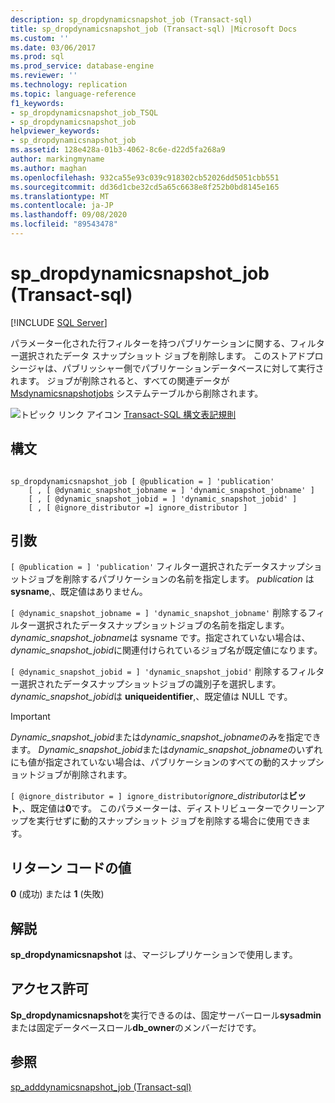 ```yaml
---
description: sp_dropdynamicsnapshot_job (Transact-sql)
title: sp_dropdynamicsnapshot_job (Transact-sql) |Microsoft Docs
ms.custom: ''
ms.date: 03/06/2017
ms.prod: sql
ms.prod_service: database-engine
ms.reviewer: ''
ms.technology: replication
ms.topic: language-reference
f1_keywords:
- sp_dropdynamicsnapshot_job_TSQL
- sp_dropdynamicsnapshot_job
helpviewer_keywords:
- sp_dropdynamicsnapshot_job
ms.assetid: 128e428a-01b3-4062-8c6e-d22d5fa268a9
author: markingmyname
ms.author: maghan
ms.openlocfilehash: 932ca55e93c039c918302cb52026dd5051cbb551
ms.sourcegitcommit: dd36d1cbe32cd5a65c6638e8f252b0bd8145e165
ms.translationtype: MT
ms.contentlocale: ja-JP
ms.lasthandoff: 09/08/2020
ms.locfileid: "89543478"
---
```

# <a name="sp_dropdynamicsnapshot_job-transact-sql"></a>sp_dropdynamicsnapshot_job (Transact-sql)
[!INCLUDE [SQL Server](../../includes/applies-to-version/sqlserver.md)]

  パラメーター化された行フィルターを持つパブリケーションに関する、フィルター選択されたデータ スナップショット ジョブを削除します。 このストアドプロシージャは、パブリッシャー側でパブリケーションデータベースに対して実行されます。 ジョブが削除されると、すべての関連データが [Msdynamicsnapshotjobs](../../relational-databases/system-tables/msdynamicsnapshotjobs-transact-sql.md) システムテーブルから削除されます。  
  
 ![トピック リンク アイコン](../../database-engine/configure-windows/media/topic-link.gif "トピック リンク アイコン") [Transact-SQL 構文表記規則](../../t-sql/language-elements/transact-sql-syntax-conventions-transact-sql.md)  
  
## <a name="syntax"></a>構文  
  
```  
  
sp_dropdynamicsnapshot_job [ @publication = ] 'publication'   
    [ , [ @dynamic_snapshot_jobname = ] 'dynamic_snapshot_jobname' ]   
    [ , [ @dynamic_snapshot_jobid = ] 'dynamic_snapshot_jobid' ]   
    [ , [ @ignore_distributor =] ignore_distributor ]  
```  
  
## <a name="arguments"></a>引数  
`[ @publication = ] 'publication'` フィルター選択されたデータスナップショットジョブを削除するパブリケーションの名前を指定します。 *publication* は **sysname**,、既定値はありません。  
  
`[ @dynamic_snapshot_jobname = ] 'dynamic_snapshot_jobname'` 削除するフィルター選択されたデータスナップショットジョブの名前を指定します。 *dynamic_snapshot_jobname*は sysname です。指定されていない場合は、 *dynamic_snapshot_jobid*に関連付けられているジョブ名が既定値になります。  
  
`[ @dynamic_snapshot_jobid = ] 'dynamic_snapshot_jobid'` 削除するフィルター選択されたデータスナップショットジョブの識別子を選択します。 *dynamic_snapshot_jobid*は **uniqueidentifier**,、既定値は NULL です。  
  
> [!IMPORTANT]  
>  *Dynamic_snapshot_jobid*または*dynamic_snapshot_jobname*のみを指定できます。 *Dynamic_snapshot_jobid*または*dynamic_snapshot_jobname*のいずれにも値が指定されていない場合は、パブリケーションのすべての動的スナップショットジョブが削除されます。  
  
`[ @ignore_distributor = ] ignore_distributor`*ignore_distributor*は**ビット**,、既定値は**0**です。 このパラメーターは、ディストリビューターでクリーンアップを実行せずに動的スナップショット ジョブを削除する場合に使用できます。  
  
## <a name="return-code-values"></a>リターン コードの値  
 **0** (成功) または **1** (失敗)  
  
## <a name="remarks"></a>解説  
 **sp_dropdynamicsnapshot** は、マージレプリケーションで使用します。  
  
## <a name="permissions"></a>アクセス許可  
 **Sp_dropdynamicsnapshot**を実行できるのは、固定サーバーロール**sysadmin**または固定データベースロール**db_owner**のメンバーだけです。  
  
## <a name="see-also"></a>参照  
 [sp_adddynamicsnapshot_job &#40;Transact-sql&#41;](../../relational-databases/system-stored-procedures/sp-adddynamicsnapshot-job-transact-sql.md)  
  
  
